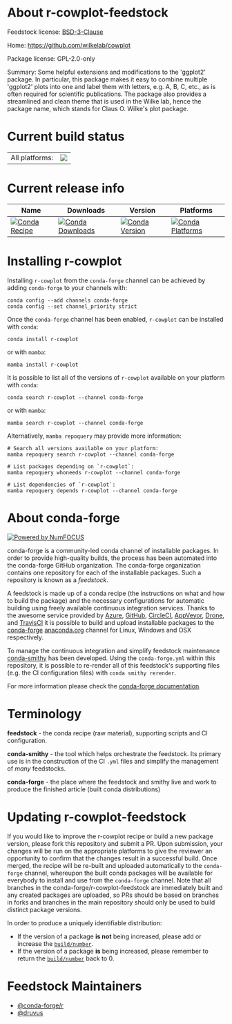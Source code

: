 About r-cowplot-feedstock
=========================

Feedstock license: [BSD-3-Clause](https://github.com/conda-forge/r-cowplot-feedstock/blob/main/LICENSE.txt)

Home: https://github.com/wilkelab/cowplot

Package license: GPL-2.0-only

Summary: Some helpful extensions and modifications to the 'ggplot2' package. In particular, this package makes it easy to combine multiple 'ggplot2' plots into one and label them with letters, e.g. A, B, C, etc., as is often required for scientific publications. The package also provides a streamlined and clean theme that is used in the Wilke lab, hence the package name, which stands for Claus O. Wilke's plot package.

Current build status
====================


<table><tr><td>All platforms:</td>
    <td>
      <a href="https://dev.azure.com/conda-forge/feedstock-builds/_build/latest?definitionId=1052&branchName=main">
        <img src="https://dev.azure.com/conda-forge/feedstock-builds/_apis/build/status/r-cowplot-feedstock?branchName=main">
      </a>
    </td>
  </tr>
</table>

Current release info
====================

| Name | Downloads | Version | Platforms |
| --- | --- | --- | --- |
| [![Conda Recipe](https://img.shields.io/badge/recipe-r--cowplot-green.svg)](https://anaconda.org/conda-forge/r-cowplot) | [![Conda Downloads](https://img.shields.io/conda/dn/conda-forge/r-cowplot.svg)](https://anaconda.org/conda-forge/r-cowplot) | [![Conda Version](https://img.shields.io/conda/vn/conda-forge/r-cowplot.svg)](https://anaconda.org/conda-forge/r-cowplot) | [![Conda Platforms](https://img.shields.io/conda/pn/conda-forge/r-cowplot.svg)](https://anaconda.org/conda-forge/r-cowplot) |

Installing r-cowplot
====================

Installing `r-cowplot` from the `conda-forge` channel can be achieved by adding `conda-forge` to your channels with:

```
conda config --add channels conda-forge
conda config --set channel_priority strict
```

Once the `conda-forge` channel has been enabled, `r-cowplot` can be installed with `conda`:

```
conda install r-cowplot
```

or with `mamba`:

```
mamba install r-cowplot
```

It is possible to list all of the versions of `r-cowplot` available on your platform with `conda`:

```
conda search r-cowplot --channel conda-forge
```

or with `mamba`:

```
mamba search r-cowplot --channel conda-forge
```

Alternatively, `mamba repoquery` may provide more information:

```
# Search all versions available on your platform:
mamba repoquery search r-cowplot --channel conda-forge

# List packages depending on `r-cowplot`:
mamba repoquery whoneeds r-cowplot --channel conda-forge

# List dependencies of `r-cowplot`:
mamba repoquery depends r-cowplot --channel conda-forge
```


About conda-forge
=================

[![Powered by
NumFOCUS](https://img.shields.io/badge/powered%20by-NumFOCUS-orange.svg?style=flat&colorA=E1523D&colorB=007D8A)](https://numfocus.org)

conda-forge is a community-led conda channel of installable packages.
In order to provide high-quality builds, the process has been automated into the
conda-forge GitHub organization. The conda-forge organization contains one repository
for each of the installable packages. Such a repository is known as a *feedstock*.

A feedstock is made up of a conda recipe (the instructions on what and how to build
the package) and the necessary configurations for automatic building using freely
available continuous integration services. Thanks to the awesome service provided by
[Azure](https://azure.microsoft.com/en-us/services/devops/), [GitHub](https://github.com/),
[CircleCI](https://circleci.com/), [AppVeyor](https://www.appveyor.com/),
[Drone](https://cloud.drone.io/welcome), and [TravisCI](https://travis-ci.com/)
it is possible to build and upload installable packages to the
[conda-forge](https://anaconda.org/conda-forge) [anaconda.org](https://anaconda.org/)
channel for Linux, Windows and OSX respectively.

To manage the continuous integration and simplify feedstock maintenance
[conda-smithy](https://github.com/conda-forge/conda-smithy) has been developed.
Using the ``conda-forge.yml`` within this repository, it is possible to re-render all of
this feedstock's supporting files (e.g. the CI configuration files) with ``conda smithy rerender``.

For more information please check the [conda-forge documentation](https://conda-forge.org/docs/).

Terminology
===========

**feedstock** - the conda recipe (raw material), supporting scripts and CI configuration.

**conda-smithy** - the tool which helps orchestrate the feedstock.
                   Its primary use is in the construction of the CI ``.yml`` files
                   and simplify the management of *many* feedstocks.

**conda-forge** - the place where the feedstock and smithy live and work to
                  produce the finished article (built conda distributions)


Updating r-cowplot-feedstock
============================

If you would like to improve the r-cowplot recipe or build a new
package version, please fork this repository and submit a PR. Upon submission,
your changes will be run on the appropriate platforms to give the reviewer an
opportunity to confirm that the changes result in a successful build. Once
merged, the recipe will be re-built and uploaded automatically to the
`conda-forge` channel, whereupon the built conda packages will be available for
everybody to install and use from the `conda-forge` channel.
Note that all branches in the conda-forge/r-cowplot-feedstock are
immediately built and any created packages are uploaded, so PRs should be based
on branches in forks and branches in the main repository should only be used to
build distinct package versions.

In order to produce a uniquely identifiable distribution:
 * If the version of a package **is not** being increased, please add or increase
   the [``build/number``](https://docs.conda.io/projects/conda-build/en/latest/resources/define-metadata.html#build-number-and-string).
 * If the version of a package **is** being increased, please remember to return
   the [``build/number``](https://docs.conda.io/projects/conda-build/en/latest/resources/define-metadata.html#build-number-and-string)
   back to 0.

Feedstock Maintainers
=====================

* [@conda-forge/r](https://github.com/orgs/conda-forge/teams/r/)
* [@druvus](https://github.com/druvus/)

